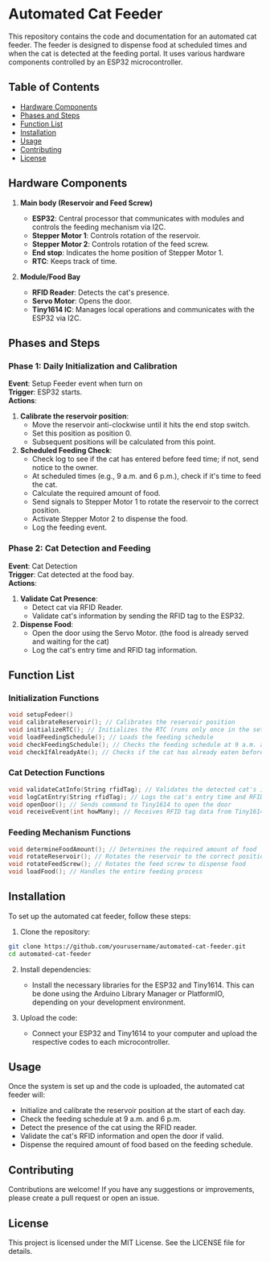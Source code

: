 
# Automated Cat Feeder

This repository contains the code and documentation for an automated cat feeder. The feeder is designed to dispense food at scheduled times and when the cat is detected at the feeding portal. It uses various hardware components controlled by an ESP32 microcontroller.

## Table of Contents

- [Hardware Components](#hardware-components)
- [Phases and Steps](#phases-and-steps)
- [Function List](#function-list)
- [Installation](#installation)
- [Usage](#usage)
- [Contributing](#contributing)
- [License](#license)

## Hardware Components

1. **Main body (Reservoir and Feed Screw)**
   - **ESP32**: Central processor that communicates with modules and controls the feeding mechanism via I2C.
   - **Stepper Motor 1**: Controls rotation of the reservoir.
   - **Stepper Motor 2**: Controls rotation of the feed screw.
   - **End stop**: Indicates the home position of Stepper Motor 1.
   - **RTC**: Keeps track of time.

2. **Module/Food Bay**
   - **RFID Reader**: Detects the cat's presence.
   - **Servo Motor**: Opens the door.
   - **Tiny1614 IC**: Manages local operations and communicates with the ESP32 via I2C.

## Phases and Steps

### Phase 1: Daily Initialization and Calibration

**Event**: Setup Feeder event when turn on  
**Trigger**: ESP32 starts.  
**Actions**:
1. **Calibrate the reservoir position**:
   - Move the reservoir anti-clockwise until it hits the end stop switch.
   - Set this position as position 0.
   - Subsequent positions will be calculated from this point.
2. **Scheduled Feeding Check**:
   - Check log to see if the cat has entered before feed time; if not, send notice to the owner.
   - At scheduled times (e.g., 9 a.m. and 6 p.m.), check if it's time to feed the cat.
   - Calculate the required amount of food.
   - Send signals to Stepper Motor 1 to rotate the reservoir to the correct position.
   - Activate Stepper Motor 2 to dispense the food.
   - Log the feeding event.

### Phase 2: Cat Detection and Feeding

**Event**: Cat Detection  
**Trigger**: Cat detected at the food bay.  
**Actions**:
1. **Validate Cat Presence**:
   - Detect cat via RFID Reader.
   - Validate cat's information by sending the RFID tag to the ESP32.
2. **Dispense Food**:
   - Open the door using the Servo Motor. (the food is already served and waiting for the cat)
   - Log the cat's entry time and RFID tag information.

## Function List

### Initialization Functions

```cpp
void setupFedeer()
void calibrateReservoir(); // Calibrates the reservoir position
void initializeRTC(); // Initializes the RTC (runs only once in the setup)
void loadFeedingSchedule(); // Loads the feeding schedule
void checkFeedingSchedule(); // Checks the feeding schedule at 9 a.m. and 6 p.m.
void checkIfAlreadyAte(); // Checks if the cat has already eaten before the second feed of the day
```

### Cat Detection Functions

```cpp
void validateCatInfo(String rfidTag); // Validates the detected cat's information
void logCatEntry(String rfidTag); // Logs the cat's entry time and RFID tag information
void openDoor(); // Sends command to Tiny1614 to open the door
void receiveEvent(int howMany); // Receives RFID tag data from Tiny1614
```

### Feeding Mechanism Functions

```cpp
void determineFoodAmount(); // Determines the required amount of food
void rotateReservoir(); // Rotates the reservoir to the correct position
void rotateFeedScrew(); // Rotates the feed screw to dispense food
void loadFood(); // Handles the entire feeding process
```

## Installation

To set up the automated cat feeder, follow these steps:

1. Clone the repository:

```bash
git clone https://github.com/yourusername/automated-cat-feeder.git
cd automated-cat-feeder
```

2. Install dependencies:
   - Install the necessary libraries for the ESP32 and Tiny1614. This can be done using the Arduino Library Manager or PlatformIO, depending on your development environment.

3. Upload the code:
   - Connect your ESP32 and Tiny1614 to your computer and upload the respective codes to each microcontroller.

## Usage

Once the system is set up and the code is uploaded, the automated cat feeder will:
- Initialize and calibrate the reservoir position at the start of each day.
- Check the feeding schedule at 9 a.m. and 6 p.m.
- Detect the presence of the cat using the RFID reader.
- Validate the cat's RFID information and open the door if valid.
- Dispense the required amount of food based on the feeding schedule.

## Contributing

Contributions are welcome! If you have any suggestions or improvements, please create a pull request or open an issue.

## License

This project is licensed under the MIT License. See the LICENSE file for details.
